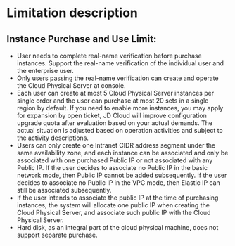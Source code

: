 # Limitation description
## Instance Purchase and Use Limit:
- User needs to complete real-name verification before purchase instances. Support the real-name verification of the individual user and the enterprise user.
- Only users passing the real-name verification can create and operate the Cloud Physical Server at console.
-	Each user can create at most 5 Cloud Physical Server instances per single order and the user can purchase at most 20 sets in a single region by default. If you need to enable more instances, you may apply for expansion by open ticket, JD Cloud will improve configuration upgrade quota after evaluation based on your actual demands. The actual situation is adjusted based on operation activities and subject to the activity descriptions.
-	Users can only create one Intranet CIDR address segment under the same availability zone, and each instance can be associated and only be associated with one purchased Public IP or not associated with any Public IP. If the user decides to associate no Public IP in the basic network mode, then Public IP cannot be added subsequently. If the user decides to associate no Public IP in the VPC mode, then Elastic IP can still be associated subsequently.
-	If the user intends to associate the public IP at the time of purchasing instances, the system will allocate one public IP when creating the Cloud Physical Server, and associate such public IP with the Cloud Physical Server.
-	Hard disk, as an integral part of the cloud physical machine, does not support separate purchase.
